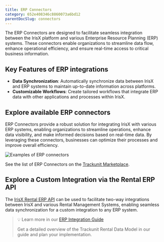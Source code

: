 ```yaml
---
title: ERP Connectors
category: 652e408346c8860073a6bd12
parentDocSlug: connectors
---
```


The ERP Connectors are designed to facilitate seamless integration between the IrisX platform and various Enterprise Resource Planning (ERP) systems. These connectors enable organizations to streamline data flow, enhance operational efficiency, and ensure real-time access to critical business information.

## Key Features of ERP integrations
- **Data Synchronization**: Automatically synchronize data between IrisX and ERP systems to maintain up-to-date information across platforms.
- **Customizable Workflows**: Create tailored workflows that integrate ERP data with other applications and processes within IrisX.

## Explore available ERP connectors
ERP Connectors provide a robust solution for integrating IrisX with various ERP systems, enabling organizations to streamline operations, enhance data visibility, and make informed decisions based on real-time data. By leveraging these connectors, businesses can optimize their processes and improve overall efficiency.

![Examples of ERP connectors](https://cdn.statically.io/gh/trackunit/developer-hub/master/guides/integrations-connectors/erp-connectors-examples.png)

See the list of ERP Connectors on the [Trackunit Marketplace](https://new.manager.trackunit.com/marketplace?q=&c=RENTAL_MANAGEMENT).

## Explore a Custom Integration via the Rental ERP API
The [IrisX Rental ERP API](https://developers.trackunit.com/reference/rental-erp-api-intro) can be used to facilitate two-way integrations between IrisX and various Rental Management Systems, enabling seamless data synchronization for a custom integration to any ERP system.

> 💡 Learn more in our [ERP Integration Guide](https://developers.trackunit.com/docs/custom-erp-integration-guide)
> 
> Get a detailed overview of the Trackunit Rental Data Model in our guide and plan your implementation.
